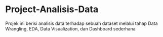 # Project-Analisis-Data
Projek ini berisi analisis data terhadap sebuah dataset melalui tahap Data Wrangling, EDA, Data Visualization, dan Dashboard sederhana
